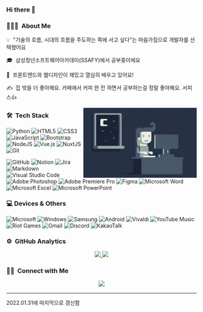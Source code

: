 ### Hi there 👋

### 👨🏻‍💻 &nbsp;About Me

💡 &nbsp;"기술의 흐름, 시대의 흐름을 주도하는 쪽에 서고 싶다"는 마음가짐으로 개발자를 선택했어요

🎓 &nbsp;삼성청년소프트웨어아카데미(SSAFY)에서 공부중이에요

🌱 &nbsp;프론트엔드와 웹디자인이 재밌고 열심히 배우고 있어요!

✍️ &nbsp;집 밖을 더 좋아해요. 카페에서 커피 한 잔 하면서 공부하는걸 정말 좋아해요. 서피스👍

<img alt="Night Coding" src="https://raw.githubusercontent.com/AVS1508/AVS1508/master/assets/Night-Coding.gif" align="right"/>

### 🛠 &nbsp;Tech Stack

![Python](https://img.shields.io/badge/python-3670A0?style=for-the-badge&logo=python&logoColor=ffdd54)&nbsp;![HTML5](https://img.shields.io/badge/html5-%23E34F26.svg?style=for-the-badge&logo=html5&logoColor=white)&nbsp;![CSS3](https://img.shields.io/badge/css3-%231572B6.svg?style=for-the-badge&logo=css3&logoColor=white)&nbsp;![JavaScript](https://img.shields.io/badge/javascript-%23323330.svg?style=for-the-badge&logo=javascript&logoColor=%23F7DF1E)&nbsp;![Bootstrap](https://img.shields.io/badge/bootstrap-%23563D7C.svg?style=for-the-badge&logo=bootstrap&logoColor=white)&nbsp;![NodeJS](https://img.shields.io/badge/node.js-6DA55F?style=for-the-badge&logo=node.js&logoColor=white)&nbsp;![Vue.js](https://img.shields.io/badge/vuejs-%2335495e.svg?style=for-the-badge&logo=vuedotjs&logoColor=%234FC08D)&nbsp;![NuxtJS](https://img.shields.io/badge/Nuxt-black?style=for-the-badge&logo=nuxt.js&logoColor=white)&nbsp;![Git](https://img.shields.io/badge/git-%23F05033.svg?style=for-the-badge&logo=git&logoColor=white)&nbsp;

![GitHub](https://img.shields.io/badge/github-%23121011.svg?style=for-the-badge&logo=github&logoColor=white)&nbsp;![Notion](https://img.shields.io/badge/Notion-%23000000.svg?style=for-the-badge&logo=notion&logoColor=white)&nbsp;![Jira](https://img.shields.io/badge/jira-%230A0FFF.svg?style=for-the-badge&logo=jira&logoColor=white)&nbsp;![Markdown](https://img.shields.io/badge/markdown-%23000000.svg?style=for-the-badge&logo=markdown&logoColor=white)&nbsp;![Visual Studio Code](https://img.shields.io/badge/Visual%20Studio%20Code-0078d7.svg?style=for-the-badge&logo=visual-studio-code&logoColor=white)&nbsp;![Adobe Photoshop](https://img.shields.io/badge/adobephotoshop-%2331A8FF.svg?style=for-the-badge&logo=adobephotoshop&logoColor=white)&nbsp;![Adobe Premiere Pro](https://img.shields.io/badge/Adobe%20Premiere%20Pro-9999FF.svg?style=for-the-badge&logo=Adobe%20Premiere%20Pro&logoColor=white)&nbsp;![Figma](https://img.shields.io/badge/figma-%23F24E1E.svg?style=for-the-badge&logo=figma&logoColor=white)&nbsp;![Microsoft Word](https://img.shields.io/badge/Microsoft_Word-2B579A?style=for-the-badge&logo=microsoft-word&logoColor=white)&nbsp;![Microsoft Excel](https://img.shields.io/badge/Microsoft_Excel-217346?style=for-the-badge&logo=microsoft-excel&logoColor=white)&nbsp;![Microsoft PowerPoint](https://img.shields.io/badge/Microsoft_PowerPoint-B7472A?style=for-the-badge&logo=microsoft-powerpoint&logoColor=white)&nbsp;

### 💻&nbsp;Devices & Others

![Microsoft](https://img.shields.io/badge/Microsoft-0078D4?style=for-the-badge&logo=microsoft&logoColor=white)&nbsp;![Windows](https://img.shields.io/badge/Windows-0078D6?style=for-the-badge&logo=windows&logoColor=white)&nbsp;![Samsung](https://img.shields.io/badge/Samsung-%231428A0.svg?style=for-the-badge&logo=samsung&logoColor=white)&nbsp;![Android](https://img.shields.io/badge/Android-3DDC84?style=for-the-badge&logo=android&logoColor=white)&nbsp;![Vivaldi](https://img.shields.io/badge/Vivaldi-EF3939?style=for-the-badge&logo=Vivaldi&logoColor=white)&nbsp;![YouTube Music](https://img.shields.io/badge/YouTube_Music-FF0000?style=for-the-badge&logo=youtube-music&logoColor=white)&nbsp;![Riot Games](https://img.shields.io/badge/riotgames-D32936.svg?style=for-the-badge&logo=riotgames&logoColor=white)&nbsp;![Gmail](https://img.shields.io/badge/Gmail-D14836?style=for-the-badge&logo=gmail&logoColor=white)&nbsp;![Discord](https://img.shields.io/badge/%3CServer%3E-%237289DA.svg?style=for-the-badge&logo=discord&logoColor=white)&nbsp;![KakaoTalk](https://img.shields.io/badge/kakaotalk-ffcd00.svg?style=for-the-badge&logo=kakaotalk&logoColor=000000)&nbsp;

### ⚙️ &nbsp;GitHub Analytics

<p align="center">
<a href="https://github.com/sorrow4468">
  <img height="180em" src="https://github-readme-stats-eight-theta.vercel.app/api?username=sorrow4468&show_icons=true&theme=algolia&include_all_commits=true&count_private=true"/>
  <img height="180em" src="https://github-readme-stats-eight-theta.vercel.app/api/top-langs/?username=sorrow4468&layout=compact&langs_count=8&theme=algolia"/>
</a>
</p>


### 🤝🏻 &nbsp;Connect with Me

<p align="center">
<a href="mailto:sorrow4468@gmail.com"><img src="https://img.shields.io/badge/-sorrow4468@gmail.com-D14836?style=flat&logo=Gmail&logoColor=white"/></a>
</p>


-----

2022.01.31에 마지막으로 갱신함
